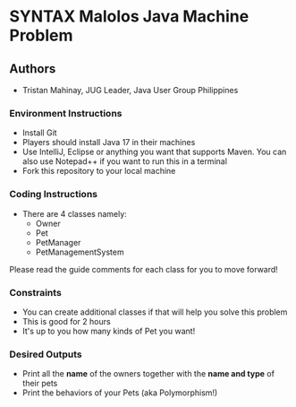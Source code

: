 # SYNTAX Malolos Java Machine Problem

## Authors
* Tristan Mahinay, JUG Leader, Java User Group Philippines

### Environment Instructions
* Install Git
* Players should install Java 17 in their machines
* Use IntelliJ, Eclipse or anything you want that supports Maven. You can also use Notepad++ if you want to run this in a terminal
* Fork this repository to your local machine

### Coding Instructions
* There are 4 classes namely:
  * Owner
  * Pet
  * PetManager
  * PetManagementSystem

Please read the guide comments for each class for you to move forward!

### Constraints
* You can create additional classes if that will help you solve this problem
* This is good for 2 hours
* It's up to you how many kinds of Pet you want!

### Desired Outputs

* Print all the <b>name</b> of the owners together with the <b>name and type</b> of their pets
* Print the behaviors of your Pets (aka Polymorphism!)






